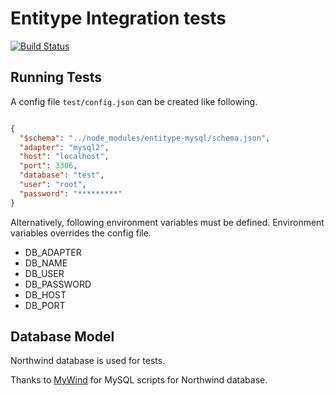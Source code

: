 # Entitype Integration tests

[![Build Status](https://travis-ci.org/entitype/entitype-integration-tests.svg?branch=master)](https://travis-ci.org/entitype/entitype-integration-tests)

## Running Tests

A config file `test/config.json` can be created like following.

``` json

{
  "$schema": "../node_modules/entitype-mysql/schema.json",
  "adapter": "mysql2",
  "host": "localhost",
  "port": 3306,
  "database": "test",
  "user": "root",
  "password": "*********"
}

```

Alternatively, following environment variables must be defined. Environment variables overrides the config file.

- DB_ADAPTER
- DB_NAME
- DB_USER
- DB_PASSWORD
- DB_HOST
- DB_PORT

## Database Model

Northwind database is used for tests.

Thanks to [MyWind](https://github.com/dalers/mywind) for MySQL scripts for Northwind database.
